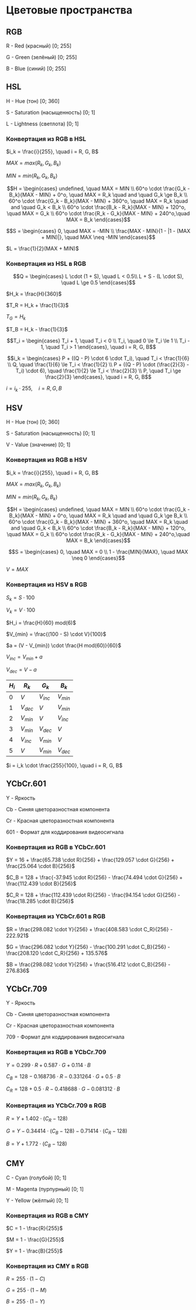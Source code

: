 # **Цветовые пространства**

## **RGB**

R - Red (красный) [0; 255]

G - Green (зелёный) [0; 255]

B - Blue (синий) [0; 255]

## **HSL**

H - Hue (тон) [0; 360]

S - Saturation (насыщенность) [0; 1]

L - Lightness (светлота) [0; 1]

### **Конвертация из RGB в HSL**

$i_k = \frac{i}{255}, \quad i = R, G, B$

$MAX = max(R_k, G_k, B_k)$

$MIN = min(R_k, G_k, B_k)$

$$H = \begin{cases}
undefined, \quad MAX = MIN \\
60^o \cdot \frac{G_k - B_k}{MAX - MIN} + 0^o, \quad MAX = R_k \quad and \quad  G_k \ge B_k \\
60^o \cdot \frac{G_k - B_k}{MAX - MIN} + 360^o, \quad MAX = R_k \quad and \quad G_k < B_k \\
60^o \cdot \frac{B_k - R_k}{MAX - MIN} + 120^o, \quad MAX = G_k \\
60^o \cdot \frac{R_k - G_k}{MAX - MIN} + 240^o,\quad MAX = B_k
\end{cases}$$

$$S = \begin{cases}
0, \quad MAX = -MIN \\
\frac{MAX - MIN}{1 - |1 - (MAX + MIN)|}, \quad MAX \neq -MIN
\end{cases}$$

$L = \frac{1}{2}(MAX + MIN)$

### **Конвертация из HSL в RGB**

$$Q = \begin{cases}
L \cdot (1 + S), \quad L < 0.5\\
L + S - (L \cdot S), \quad L \ge 0.5
\end{cases}$$

$H_k = \frac{H}{360}$

$T_R = H_k + \frac{1}{3}$

$T_G = H_k$

$T_B = H_k - \frac{1}{3}$

$$T_i = \begin{cases}
T_i + 1, \quad T_i < 0 \\
T_i, \quad 0 \le T_i \le 1 \\
T_i - 1, \quad T_i > 1
\end{cases}, \quad i = R, G, B$$

$$i_k = \begin{cases}
P + ((Q - P) \cdot 6 \cdot T_i), \quad T_i < \frac{1}{6} \\
Q, \quad \frac{1}{6} \le T_i < \frac{1}{2} \\
P + ((Q - P) \cdot (\frac{2}{3} - T_i) \cdot 6), \quad \frac{1}{2} \le T_i < \frac{2}{3} \\
P, \quad T_i \ge \frac{2}{3}
\end{cases}, \quad i = R, G, B$$

$i = i_k \cdot 255, \quad i = R, G, B$

## **HSV**

H - Hue (тон) [0; 360]

S - Saturation (насыщенность) [0; 1]

V - Value (значение) [0; 1]

### **Конвертация из RGB в HSV**

$i_k = \frac{i}{255}, \quad i = R, G, B$

$MAX = max(R_k, G_k, B_k)$

$MIN = min(R_k, G_k, B_k)$

$$H = \begin{cases}
undefined, \quad MAX = MIN \\
60^o \cdot \frac{G_k - B_k}{MAX - MIN} + 0^o, \quad MAX = R_k \quad and \quad  G_k \ge B_k \\
60^o \cdot \frac{G_k - B_k}{MAX - MIN} + 360^o, \quad MAX = R_k \quad and \quad G_k < B_k \\
60^o \cdot \frac{B_k - R_k}{MAX - MIN} + 120^o, \quad MAX = G_k \\
60^o \cdot \frac{R_k - G_k}{MAX - MIN} + 240^o,\quad MAX = B_k
\end{cases}$$

$$S = \begin{cases}
0, \quad MAX = 0 \\
1 - \frac{MIN}{MAX}, \quad MAX \neq 0
\end{cases}$$

$V = MAX$

### **Конвертация из HSV в RGB**

$S_k = S \cdot 100$

$V_k = V \cdot 100$

$H_i = \frac{H}{60} mod(6)$

$V_{min} = \frac{(100 - S) \cdot V}{100}$

$a = (V - V_{min}) \cdot \frac{H mod(60)}{60}$

$V_{inc} = V_{min} + a$

$V_{dec} = V - a$

| $H_i$ | $R_k$ | $G_k$ | $B_k$ |
| --- | --- | --- | --- |
| $0$ | $V$ | $V_{inc}$ | $V_{min}$ |
| $1$ | $V_{dec}$ | $V$ | $V_{min}$ |
| $2$ | $V_{min}$ | $V$ | $V_{inc}$ |
| $3$ | $V_{min}$ | $V_{dec}$ | $V$ |
| $4$ | $V_{inc}$ | $V_{min}$ | $V$ |
| $5$ | $V$ | $V_{min}$ | $V_{dec}$ |

$i = i_k \cdot \frac{255}{100}, \quad i = R, G, B$

## **YCbCr.601**

Y - Яркость

Cb - Синяя цветоразностная компонента

Cr - Красная цветоразностная компонента

601 - Формат для коддирования видеосигнала

### **Конвертация из RGB в YCbCr.601**

$Y = 16 + \frac{65.738 \cdot R}{256} + \frac{129.057 \cdot G}{256} + \frac{25.064 \cdot B}{256}$

$C_B = 128 + \frac{-37.945 \cdot R}{256} - \frac{74.494 \cdot G}{256} + \frac{112.439 \cdot B}{256}$

$C_R = 128 + \frac{112.439 \cdot R}{256} - \frac{94.154 \cdot G}{256} - \frac{18.285 \cdot B}{256}$

### **Конвертация из YCbCr.601 в RGB**

$R = \frac{298.082 \cdot Y}{256} + \frac{408.583 \cdot C_R}{256} - 222.921$

$G = \frac{296.082 \cdot Y}{256} - \frac{100.291 \cdot C_B}{256} - \frac{208.120 \cdot C_R}{256} + 135.576$

$B = \frac{298.082 \cdot Y}{256} + \frac{516.412 \cdot C_B}{256} - 276.836$

## **YCbCr.709**

Y - Яркость

Cb - Синяя цветоразностная компонента

Cr - Красная цветоразностная компонента

709 - Формат для коддирования видеосигнала

### **Конвертация из RGB в YCbCr.709**

$Y = 0.299 \cdot R + 0.587 \cdot G + 0.114 \cdot B$

$C_B = 128 - 0.168736 \cdot R - 0.331264 \cdot G + 0.5 \cdot B$

$C_R = 128 + 0.5 \cdot R - 0.418688 \cdot G - 0.081312 \cdot B$

### **Конвертация из YCbCr.709 в RGB**

$R = Y + 1.402 \cdot (C_R - 128)$

$G = Y - 0.34414 \cdot (C_B - 128) - 0.71414 \cdot (C_R - 128)$

$B = Y + 1.772 \cdot (C_B - 128)$

## **CMY**

C - Cyan (голубой) [0; 1]

M - Magenta (пурпурный) [0; 1]

Y - Yellow (жёлтый) [0; 1]

### **Конвертация из RGB в CMY**

$C = 1 - \frac{R}{255}$

$M = 1 - \frac{G}{255}$

$Y = 1 - \frac{B}{255}$

### **Конвертация из CMY в RGB**

$R = 255 \cdot (1 - C)$

$G = 255 \cdot (1 - M)$

$B = 255 \cdot (1 - Y)$
